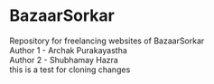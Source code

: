 # BazaarSorkar
Repository for freelancing websites of BazaarSorkar
<br>
Author 1 - Archak Purakayastha
<br>
Author 2 - Shubhamay Hazra
<br>
this is a test for cloning changes 